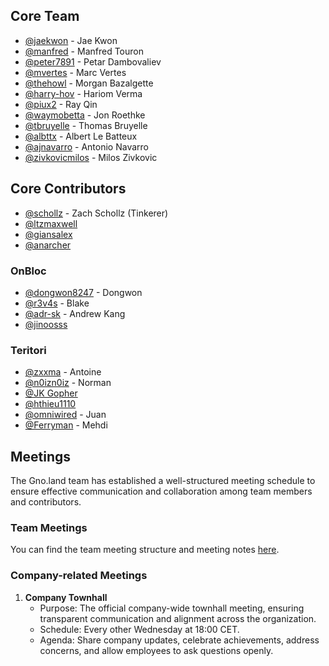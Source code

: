 ## Core Team

- [@jaekwon](https://github.com/jaekwon) - Jae Kwon
- [@manfred](https://github.com/moul) - Manfred Touron
- [@peter7891](https://github.com/peter7891) - Petar Dambovaliev
- [@mvertes](https://github.com/mvertes) - Marc Vertes
- [@thehowl](https://github.com/thehowl) - Morgan Bazalgette
- [@harry-hov](https://github.com/harry-hov) - Hariom Verma
- [@piux2](https://github.com/piux2) - Ray Qin
- [@waymobetta](https://github.com/waymobetta) - Jon Roethke
- [@tbruyelle](https://github.com/tbruyelle) - Thomas Bruyelle
- [@albttx](https://github.com/albttx) - Albert Le Batteux
- [@ajnavarro](https://github.com/ajnavarro) - Antonio Navarro
- [@zivkovicmilos](https://github.com/zivkovicmilos) - Milos Zivkovic

## Core Contributors

- [@schollz](https://github.com/schollz) - Zach Schollz (Tinkerer)
- [@ltzmaxwell](https://github.com/ltzmaxwell)
- [@giansalex](https://github.com/giansalex)
- [@anarcher](https://github.com/anarcher)

### OnBloc

- [@dongwon8247](https://github.com/dongwon8247) - Dongwon
- [@r3v4s](https://github.com/r3v4s) - Blake
- [@adr-sk](https://github.com/adr-sk) - Andrew Kang
- [@jinoosss](https://github.com/jinoosss)

### Teritori

- [@zxxma](https://github.com/zxxma) - Antoine
- [@n0izn0iz](https://github.com/n0izn0iz) - Norman
- [@JK Gopher](https://github.com/go7066)
- [@hthieu1110](https://github.com/hthieu1110)
- [@omniwired](https://github.com/omniwired) - Juan
- [@Ferryman](https://github.com/ferryman/) - Mehdi

## Meetings

The Gno.land team has established a well-structured meeting schedule to ensure effective communication and collaboration
among team members and contributors.

### Team Meetings

You can find the team meeting structure and meeting notes [here](https://github.com/gnolang/meetings).

### Company-related Meetings

1. **Company Townhall**
    - Purpose: The official company-wide townhall meeting, ensuring transparent communication and alignment across the
      organization.
    - Schedule: Every other Wednesday at 18:00 CET.
    - Agenda: Share company updates, celebrate achievements, address concerns, and allow employees to ask questions
      openly.

